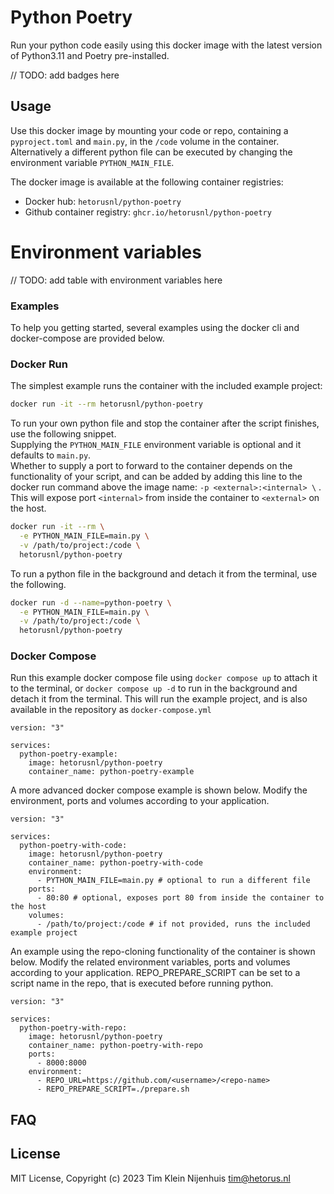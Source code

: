 # Python Poetry

Run your python code easily using this docker image with the latest version of Python3.11 and Poetry pre-installed.

// TODO: add badges here

## Usage

Use this docker image by mounting your code or repo, containing a `pyproject.toml` and `main.py`, in the `/code` volume in the container.
Alternatively a different python file can be executed by changing the environment variable `PYTHON_MAIN_FILE`.

The docker image is available at the following container registries:

- Docker hub: `hetorusnl/python-poetry`
- Github container registry: `ghcr.io/hetorusnl/python-poetry`

# Environment variables

// TODO: add table with environment variables here

### Examples

To help you getting started, several examples using the docker cli and docker-compose are provided below.

### Docker Run

The simplest example runs the container with the included example project:

```bash
docker run -it --rm hetorusnl/python-poetry
```

To run your own python file and stop the container after the script finishes, use the following snippet.  
Supplying the `PYTHON_MAIN_FILE` environment variable is optional and it defaults to `main.py`.  
Whether to supply a port to forward to the container depends on the functionality of your script, and can be added by adding this line to the docker run command above the image name: `-p <external>:<internal> \` .
This will expose port `<internal>` from inside the container to `<external>` on the host.

```bash
docker run -it --rm \
  -e PYTHON_MAIN_FILE=main.py \
  -v /path/to/project:/code \
  hetorusnl/python-poetry
```

To run a python file in the background and detach it from the terminal, use the following.

```bash
docker run -d --name=python-poetry \
  -e PYTHON_MAIN_FILE=main.py \
  -v /path/to/project:/code \
  hetorusnl/python-poetry
```

### Docker Compose

Run this example docker compose file using `docker compose up` to attach it to the terminal, or `docker compose up -d` to run in the background and detach it from the terminal. This will run the example project, and is also available in the repository as `docker-compose.yml`

```docker-compose
version: "3"

services:
  python-poetry-example:
    image: hetorusnl/python-poetry
    container_name: python-poetry-example
```

A more advanced docker compose example is shown below. Modify the environment, ports and volumes according to your application.

```docker-compose
version: "3"

services:
  python-poetry-with-code:
    image: hetorusnl/python-poetry
    container_name: python-poetry-with-code
    environment:
      - PYTHON_MAIN_FILE=main.py # optional to run a different file
    ports:
      - 80:80 # optional, exposes port 80 from inside the container to the host
    volumes:
      - /path/to/project:/code # if not provided, runs the included example project
```

An example using the repo-cloning functionality of the container is shown below.
Modify the related environment variables, ports and volumes according to your application.
REPO_PREPARE_SCRIPT can be set to a script name in the repo, that is executed before running python.

```docker-compose
version: "3"

services:
  python-poetry-with-repo:
    image: hetorusnl/python-poetry
    container_name: python-poetry-with-repo
    ports:
      - 8000:8000
    environment:
      - REPO_URL=https://github.com/<username>/<repo-name>
      - REPO_PREPARE_SCRIPT=./prepare.sh
```

## FAQ

## License

MIT License, Copyright (c) 2023 Tim Klein Nijenhuis <tim@hetorus.nl>
